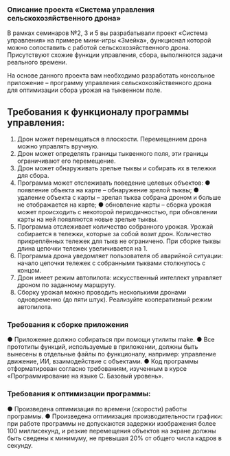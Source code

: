 ### Описание проекта «Система управления сельскохозяйственного дрона»

В рамках семинаров №2, 3 и 5 вы разрабатывали проект «Система управления» на примере мини-игры «Змейка», функционал которой можно сопоставить с работой сельскохозяйственного дрона. Присутствуют схожие функции управления, сбора, выполняются задачи реального времени.

На основе данного проекта вам необходимо разработать консольное приложение – программу управления сельскохозяйственного дрона для оптимизации сбора урожая на тыквенном поле.

## Требования к функционалу программы управления:

1. Дрон может перемещаться в плоскости. Перемещением дрона можно управлять вручную.
2. Дрон может определять границы тыквенного поля, эти границы ограничивают его перемещение.
3. Дрон может обнаруживать зрелые тыквы и собирать их в тележки для сбора.
4. Программа может отслеживать поведение целевых объектов:
   ● появление объекта на карте – обнаружение зрелой тыквы;
   ● удаление объекта с карты – зрелая тыква собрана дроном и больше не отображается на карте;
   ● обновление карты – сборка урожая может происходить с некоторой периодичностью, при обновлении карты на ней появляются новые зрелые тыквы.
5. Программа отслеживает количество собранного урожая. Урожай собирается в тележки, которые за собой возит дрон. Количество прикреплённых тележек для тыкв не ограничено. При сборке тыквы длина цепочки тележек увеличивается на 1.
6. Программа дрона уведомляет пользователя об аварийной ситуации: начало цепочки тележек с собранными тыквами столкнулось с концом.
7. Дрон имеет режим автопилота: искусственный интеллект управляет дроном по заданному маршруту.
8. Сборку урожая можно проводить несколькими дронами одновременно (до пяти штук). Реализуйте кооперативный режим автопилота.

### Требования к сборке приложения

● Приложение должно собираться при помощи утилиты make.
● Все прототипы функций, используемые в приложении, должны быть вынесены в отдельные файлы по функционалу, например: управление движение, ИИ, взаимодействие с объектами.
● Код программы отформатирован согласно требованиям, изученным в курсе «Программирование на языке С. Базовый уровень».

### Требования к оптимизации программы:

● Произведена оптимизация по времени (скорости) работы программы.
● Произведена оптимизация производительности графики: при работе программы не допускаются задержки изображения более 100 миллисекунд, и резкие перемещения объектов на экране должны быть сведены к минимуму, не превышая 20% от общего числа кадров в секунду.
